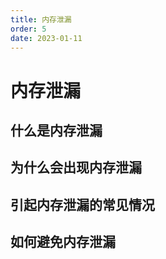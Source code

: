 ```yaml
---
title: 内存泄漏
order: 5
date: 2023-01-11
---
```


# 内存泄漏

## 什么是内存泄漏

## 为什么会出现内存泄漏

## 引起内存泄漏的常见情况

## 如何避免内存泄漏
